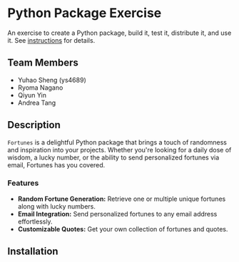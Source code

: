 # Python Package Exercise

An exercise to create a Python package, build it, test it, distribute it, and use it. See [instructions](./instructions.md) for details.

## Team Members
- Yuhao Sheng (ys4689)
- Ryoma Nagano 
- Qiyun Yin
- Andrea Tang

## Description

`Fortunes` is a delightful Python package that brings a touch of randomness and inspiration into your projects. Whether you're looking for a daily dose of wisdom, a lucky number, or the ability to send personalized fortunes via email, Fortunes has you covered.

### Features
- __Random Fortune Generation:__ Retrieve one or multiple unique fortunes along with lucky numbers.
- __Email Integration:__ Send personalized fortunes to any email address effortlessly.
- __Customizable Quotes:__ Get your own collection of fortunes and quotes.

## Installation